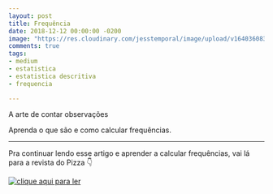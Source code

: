 ```yaml
---
layout: post
title: Frequência
date: 2018-12-12 00:00:00 -0200
image: "https://res.cloudinary.com/jesstemporal/image/upload/v1640360835/covers/click-2_f4fsdc.png"
comments: true
tags:
- medium
- estatistica
- estatistica descritiva
- frequencia

---
```

A arte de contar observações

Aprenda o que são e como calcular frequências.

***

Pra continuar lendo esse artigo e aprender a calcular frequências, vai lá para a revista do Pizza 👇

[![clique aqui para ler](https://res.cloudinary.com/jesstemporal/image/upload/v1640370979/clique-aqui-para-ler_zie2kp.png)](https://medium.com/pizzadedados/frequencia-o-que-e-e-como-calcular-f8b74e5d978a)